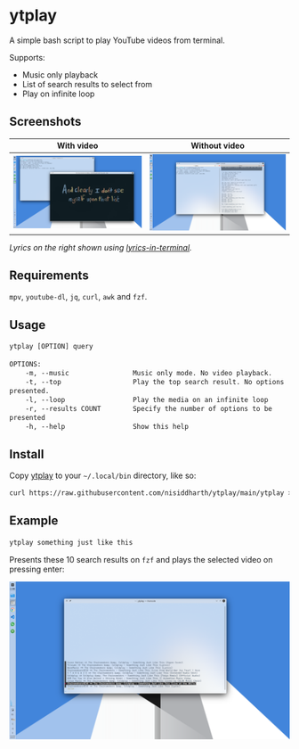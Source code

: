 # ytplay

A simple bash script to play YouTube videos from terminal.

Supports:
- Music only playback
- List of search results to select from
- Play on infinite loop

## Screenshots

|With video|Without video|
|----|----|
|![Screenshot with video](./screenshots/with-video.png)|![Screenshot without video](./screenshots/music-only.png)|

*Lyrics on the right shown using [lyrics-in-terminal](https://github.com/Jugran/lyrics-in-terminal).*

## Requirements

`mpv`, `youtube-dl`, `jq`, `curl`, `awk` and `fzf`.

## Usage

```
ytplay [OPTION] query

OPTIONS:
	-m, --music                Music only mode. No video playback.
	-t, --top                  Play the top search result. No options presented.
	-l, --loop                 Play the media on an infinite loop
	-r, --results COUNT        Specify the number of options to be presented
	-h, --help                 Show this help
```

## Install

Copy [ytplay](ytplay) to your `~/.local/bin` directory, like so:

```bash
curl https://raw.githubusercontent.com/nisiddharth/ytplay/main/ytplay > ~/.local/bin/ytplay && chmod +x ~/.local/bin/ytplay
```

## Example

```bash
ytplay something just like this
```

Presents these 10 search results on `fzf` and plays the selected video on pressing enter:

![Screenshot](./screenshots/search-results.png)
